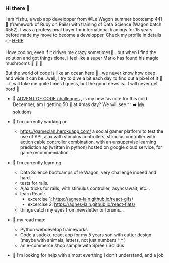### Hi there 👋 

I am Yizhu, a web app developper from @Le Wagon summer bootcamp 441 🤩 (framework of Ruby on Rails) with training of Data Science (Wagon batch #552). I was a professional buyer for international tradings for 15 years before made my move to become a developper. Check my profile in details 👉  [HERE](https://agnes-lain.github.io/cv_yizhu_zong/)

I love coding, even if it drives me crazy sometimes🤯...but when I find the solution and got things done, I feel like a super Mario has found his magic mushrooms 🍄 🌟 🌟

But the world of code is like an ocean here 🌊 , we never know how deep and wide it can be...well, I try to dive a bit each day to find out a pixel of it 🍰 ...it will take me quite times I guess, but the good news is...I will never get bord 🌈

- 🎄 [ADVENT OF CODE challenges](https://adventofcode.com/) , is my new favorite for this cold December, am I getting 50 🌟 at Xmas day? We will see ^^
    ➡️  [My solutions](https://github.com/Agnes-Lain/advent-of-code-2021)

- 🔭 I’m currently working on 
    - https://gameclan.herokuapp.com/ a social gamer platform to test the use of API, ajax with stimulus controllers, stimulus controller with action cable controller combination, with an unsupervise learning prediction api(written in python) hosted on google cloud service, for game recommendation.

    
- 🌱 I’m currently learning 
    - Data Science bootcamps of le Wagon, very challenge indeed and hard. 
    - tests for rails.
    - Ajax tricks for rails, with stimulus controller, async/await, etc...
    - learn React:
         - excercise 1: https://agnes-lain.github.io/react-gifs/
         - excercise 2: https://agnes-lain.github.io/react-flats/
    - things catch my eyes from newsletter or forums...
    
- 🚀 my road map:
    - Python webdevelop frameworks
    - Code a sudoku react app for my 5 years son with cutter design (maybe with animals, letters, not just numbers ^ ^ )
    - an e-commerce shop sample with Spree / Solidus
    
- 🤔 I’m looking for help with almost everthing I don't understand, and a job 
